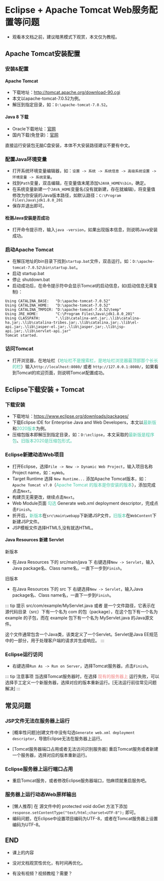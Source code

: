 # Eclipse + Apache Tomcat Web服务配置等问题

- 观看本文档之前，建议暗黑模式下观赏，本文仅为教程。

## Apache Tomcat安装配置

### 安装&配置

#### Apache Tomcat

- 下载地址：<http://tomcat.apache.org/download-90.cgi>
- 本文以apache-tomcat-7.0.52为例。
- 解压到指定目录，如：`D:\apache-tomcat-7.0.52`。

#### Java 8 下载

- Oracle下载地址：[官网](https://www.oracle.com/technetwork/java/javase/downloads/jdk8-downloads-2133151.html)
- 国内下载(免登录)：[官网](https://www.java.com/zh-CN/download/)

直接运行安装包无脑C盘安装，本体不大安装路径建议不要有中文。

### 配置Java环境变量

- 打开系统环境变量编辑器，如：`设置 -> 系统 -> 系统信息 -> 高级系统设置 -> 环境变量 -> 系统变量`。
- 找到`Path`变量，双击编辑，在变量值末尾添加`%JAVA_HOME%\bin`，确定。
- 在系统变量新建一个`JAVA_HOME`变量名(没有就新建，存在就编辑)，将变量值修改为你安装的Java版本路径，如默认路径：`C:\Program Files\Java\jdk1.8.0_201`
- 保存并退出即可。

#### 检测Java安装是否成功

- 打开命令提示符，输入`java -version`，如果出现版本信息，则说明Java安装成功。

### 启动Apache Tomcat

- 在解压地址的bin目录下找到`startup.bat`文件，双击运行。如：`D:\apache-tomcat-7.0.52\bin\startup.bat`。
- 启动 startup.bat
- 停止 shutdown.bat
- 启动成功后，在命令提示符中会显示Tomcat的启动信息，如(启动信息无需复制)：

```Tomcat
Using CATALINA_BASE:   "D:\apache-tomcat-7.0.52"
Using CATALINA_HOME:   "D:\apache-tomcat-7.0.52"
Using CATALINA_TMPDIR: "D:\apache-tomcat-7.0.52\temp"
Using JRE_HOME:        "C:\Program Files\Java\jdk1.8.0_201"
Using CLASSPATH:       ".\lib\catalina-ant.jar;.\lib\catalina-ha.jar;.\lib\catalina-tribes.jar;.\lib\catalina.jar;.\lib\el-api.jar;.\lib\jasper-el.jar;.\lib\jasper.jar;.\lib\jsp-api.jar;.\lib\servlet-api.jar"
Tomcat started.
```

### 访问Tomcat

- 打开浏览器，在地址栏（<span style="color: #49c7a6;">地址栏不是搜索栏，是地址栏浏览器最顶部那个长长的栏</span>）输入`http://localhost:8080/` 或者 `http://127.0.0.1:8080/`，如果看到Tomcat的欢迎页面，则说明Tomcat配置成功。

## Eclipse下载安装 + Tomcat

### 下载安装

- 下载地址：<https://www.eclipse.org/downloads/packages/>
- 下载Eclipse IDE for Enterprise Java and Web Developers，本文以<span style="color: #49c7a6;">最新版</span>和<span style="color: #49c7a6;">2020版本</span>为例。
- 压缩包版本即解压到指定目录，如：`D:\eclipse`，本文采取的<span style="color: #49c7a6;">最新版是程序包</span>、<span style="color: #49c7a6;">旧版本2020是压缩包形式。</span>

### Eclipse新建动态Web项目

- 打开Eclipse，选择`File -> New -> Dynamic Web Project`，输入项目名称Project name，如：`myWeb`。
- Target Runtime 选择 `New Runtime...` 添加Apache Tomcat版本，如： `Apache Tomcat v7.0`（<span style="color: #49c7a6;">Apache Tomcat 的版本是你安装的版本</span>），添加完成点击`Next`。
- 构建页无需更改，继续点击`Next`。
- Web Module页面 <span style="color: #49c7a6;">勾选</span> Generate web.xml deployment descriptor，完成点击`Finish`。
- 折开后，<span style="color: #49c7a6;">新版本</span>在`src\main\webapp`下新建JSP文件，<span style="color: #49c7a6;">旧版本</span>在`WebContent`下新建JSP文件。
- JSP模板文件选择HTML5,没有就选HTML。

#### Java Resources 新建 Servlet

新版本

- 在Java Resources 下的 src/main/java 下 右键选择`New -> Servlet`，输入Java package名、Class name名，一直下一步到`Finish`。

旧版本

- 在Java Resources 下的 src 下 右键选择`New -> Servlet`，输入Java package名、Class name名，一直下一步到`Finish`。

::: tip 提示
src/com/example/MyServlet.java 或者 是一个文件路径，它表示在源代码目录（src）下有一个名为 com 的包（package），在这个包下有一个名为 example 的子包，而在 example 包下有一个名为 MyServlet.java 的Java源文件。

这个文件通常包含一个Java类，该类定义了一个Servlet。Servlet是Java EE规范中的一部分，用于处理客户端的请求并生成响应。
:::

### Eclipse运行访问

- 右键选择`Run As -> Run on Server`，选择Tomcat服务器，点击`Finish`。

::: tip 注意事项
当选择Tomcat服务器时，在选择 <span style="color: #F08080;">现有的服务器上</span> 运行失败，可以选择手工定义一个新服务器，选择对应的版本重新运行。[无法运行前往常见问题解决]
:::

## 常见问题

### JSP文件无法在服务器上运行

- [概率性问题]创建文件中没有勾选`Generate web.xml deployment descriptor`，导致Eclipse无法在服务器上运行。

- [Tomcat服务器端口占用或者无法访问识别服务器] 重启Tomcat服务或者新建一个服务器，选择对应的版本重新运行。

### Eclipse服务器上运行端口占用

- 重启Tomcat服务，或者修改Eclipse服务器端口，怕麻烦就重启服务吧。

### 服务器上运行动态Web原样输出

- [懒人推荐] 在 源文件中的 protected void doGet 方法下添加 `response.setContentType("text/html;charset=UTF-8");` 即可。
- 编码问题，在Eclipse中设置项目编码为UTF-8，或者在Tomcat服务器上设置编码为UTF-8。

## END

- 课上的内容

- 没对文档观赏性优化，有时间再优化。

- 有没有视频？视频教程？需要？
